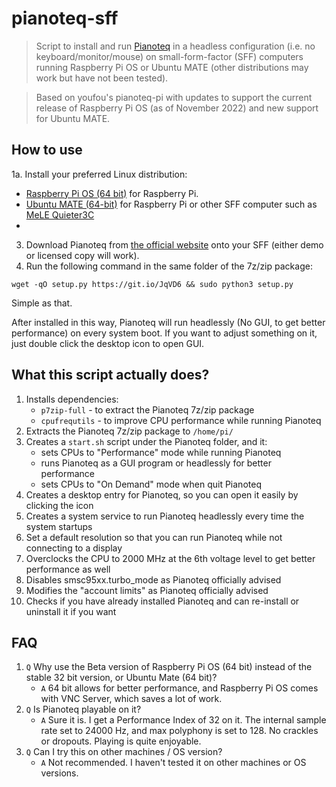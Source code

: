 # pianoteq-sff

> Script to install and run [Pianoteq](https://pianoteq.com/) in a headless configuration (i.e. no keyboard/monitor/mouse) on small-form-factor (SFF) computers running Raspberry Pi OS or Ubuntu MATE (other distributions may work but have not been tested).

> Based on youfou's pianoteq-pi with updates to support the current release of Raspberry Pi OS (as of November 2022) and new support for Ubuntu MATE.

## How to use

1a. Install your preferred Linux distribution:
   - [Raspberry Pi OS (64 bit)](https://www.raspberrypi.com/software/operating-systems/#raspberry-pi-os-64-bit) for Raspberry Pi.
   - [Ubuntu MATE (64-bit)](https://ubuntu-mate.org/download/) for Raspberry Pi or other SFF computer such as [MeLE Quieter3C](https://ww.amazon.com/gp/product/B0B765VF84)
   - 
3. Download Pianoteq from [the official website](https://pianoteq.com/) onto your SFF (either demo or licensed copy will work).
4. Run the following command in the same folder of the 7z/zip package:
```shell
wget -qO setup.py https://git.io/JqVD6 && sudo python3 setup.py
```
Simple as that.

After installed in this way, Pianoteq will run headlessly (No GUI, to get better performance) on every system boot.
If you want to adjust something on it, just double click the desktop icon to open GUI.

## What this script actually does?

1. Installs dependencies:
   - `p7zip-full` - to extract the Pianoteq 7z/zip package
   - `cpufrequtils` - to improve CPU performance while running Pianoteq
2. Extracts the Pianoteq 7z/zip package to `/home/pi/`
3. Creates a `start.sh` script under the Pianoteq folder, and it:
   - sets CPUs to "Performance" mode while running Pianoteq
   - runs Pianoteq as a GUI program or headlessly for better performance 
   - sets CPUs to "On Demand" mode when quit Pianoteq
4. Creates a desktop entry for Pianoteq, so you can open it easily by clicking the icon
5. Creates a system service to run Pianoteq headlessly every time the system startups
6. Set a default resolution so that you can run Pianoteq while not connecting to a display
7. Overclocks the CPU to 2000 MHz at the 6th voltage level to get better performance as well
8. Disables smsc95xx.turbo_mode as Pianoteq officially advised
9. Modifies the "account limits" as Pianoteq officially advised
10. Checks if you have already installed Pianoteq and can re-install or uninstall it if you want

## FAQ

1. `Q` Why use the Beta version of Raspberry Pi OS (64 bit) instead of the stable 32 bit version, or Ubuntu Mate (64 bit)?
    - `A` 64 bit allows for better performance, and Raspberry Pi OS comes with VNC Server, which saves a lot of work.
2. `Q` Is Pianoteq playable on it?
    - `A` Sure it is. I get a Performance Index of 32 on it. The internal sample rate set to 24000 Hz, and max polyphony is set to 128. No crackles or dropouts. Playing is quite enjoyable.
3. `Q` Can I try this on other machines / OS version?
    - `A` Not recommended. I haven't tested it on other machines or OS versions.
